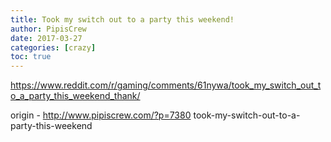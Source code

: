 ```yaml
---
title: Took my switch out to a party this weekend!
author: PipisCrew
date: 2017-03-27
categories: [crazy]
toc: true
---
```


https://www.reddit.com/r/gaming/comments/61nywa/took_my_switch_out_to_a_party_this_weekend_thank/

origin - http://www.pipiscrew.com/?p=7380 took-my-switch-out-to-a-party-this-weekend